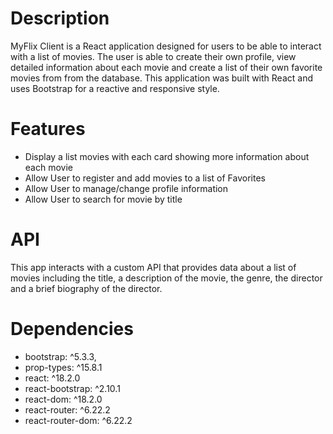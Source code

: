 # Description
MyFlix Client is a React application designed for users to be able to interact with a list of movies. The user is able to create their own profile, view detailed information about each movie and create a list of their own favorite movies from from the database. This application was built with React and uses Bootstrap for a reactive and responsive style.

# Features
- Display a list movies with each card showing more information about each movie
- Allow User to register and add movies to a list of Favorites
- Allow User to manage/change profile information
- Allow User to search for movie by title

# API
This app interacts with a custom API that provides data about a list of movies including the title, a description of the movie, the genre, the director and a brief biography of the director.

# Dependencies
- bootstrap: ^5.3.3,
- prop-types: ^15.8.1
- react: ^18.2.0
- react-bootstrap: ^2.10.1
- react-dom: ^18.2.0
- react-router: ^6.22.2
- react-router-dom: ^6.22.2

